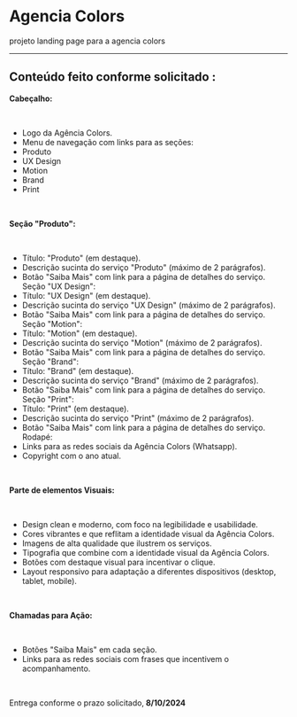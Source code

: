 # Agencia Colors
 <p>projeto landing page para a agencia colors</p>
<hr>

## Conteúdo feito conforme solicitado :
 

<p><strong>Cabeçalho:</strong></p>
<br>

- Logo da Agência Colors.
- Menu de navegação com links para as seções:
- Produto
- UX Design
- Motion
- Brand
- Print

<br>


<p><strong>Seção "Produto":</strong></p>
<br>

- Título: "Produto" (em destaque).
- Descrição sucinta do serviço "Produto" (máximo de 2 parágrafos).
- Botão "Saiba Mais" com link para a página de detalhes do serviço.
Seção "UX Design":
- Título: "UX Design" (em destaque).
- Descrição sucinta do serviço "UX Design" (máximo de 2 parágrafos).
- Botão "Saiba Mais" com link para a página de detalhes do serviço.
Seção "Motion":
- Título: "Motion" (em destaque).
- Descrição sucinta do serviço "Motion" (máximo de 2 parágrafos).
- Botão "Saiba Mais" com link para a página de detalhes do serviço.
Seção "Brand":
- Título: "Brand" (em destaque).
- Descrição sucinta do serviço "Brand" (máximo de 2 parágrafos).
- Botão "Saiba Mais" com link para a página de detalhes do serviço.
Seção "Print":
- Título: "Print" (em destaque).
- Descrição sucinta do serviço "Print" (máximo de 2 parágrafos).
- Botão "Saiba Mais" com link para a página de detalhes do serviço.
Rodapé:
- Links para as redes sociais da Agência Colors (Whatsapp).
- Copyright com o ano atual.

<br>

<p><strong>Parte de elementos Visuais:</strong></p>
<br>

- Design clean e moderno, com foco na legibilidade e usabilidade.
- Cores vibrantes e que reflitam a identidade visual da Agência Colors.
- Imagens de alta qualidade que ilustrem os serviços.
- Tipografia que combine com a identidade visual da Agência Colors.
- Botões com destaque visual para incentivar o clique.
- Layout responsivo para adaptação a diferentes dispositivos (desktop, tablet, mobile).

<br>
<p><strong>Chamadas para Ação:</strong></p>
<br>

- Botões "Saiba Mais" em cada seção.
- Links para as redes sociais com frases que incentivem o acompanhamento.

<br>

<p>Entrega conforme o prazo solicitado,<strong> 8/10/2024</strong></p>